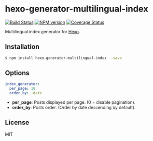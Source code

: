 # hexo-generator-multilingual-index

[![Build Status](https://travis-ci.org/ahaasler/hexo-generator-multilingual-index.svg?branch=master)](https://travis-ci.org/ahaasler/hexo-generator-multilingual-index)
[![NPM version](https://badge.fury.io/js/hexo-generator-multilingual-index.svg)](http://badge.fury.io/js/hexo-generator-multilingual-index)
[![Coverage Status](https://img.shields.io/coveralls/ahaasler/hexo-generator-multilingual-index.svg)](https://coveralls.io/r/ahaasler/hexo-generator-multilingual-index?branch=master)

Multilingual index generator for [Hexo](http://hexo.io/).

## Installation

``` bash
$ npm install hexo-generator-multilingual-index --save
```

## Options

``` yaml
index_generator:
  per_page: 10
  order_by: -date
```

- **per_page**: Posts displayed per page. (0 = disable pagination).
- **order_by**: Posts order. (Order by date descending by default).

## License

MIT
